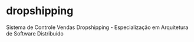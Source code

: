 # dropshipping
Sistema de Controle Vendas Dropshipping -  Especialização em Arquitetura de Software Distribuído
